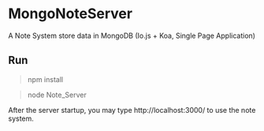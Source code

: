 # MongoNoteServer

A Note System store data in MongoDB (Io.js + Koa, Single Page Application)

## Run

> npm install

> node Note_Server

After the server startup, you may type http://localhost:3000/ to use the note system.
